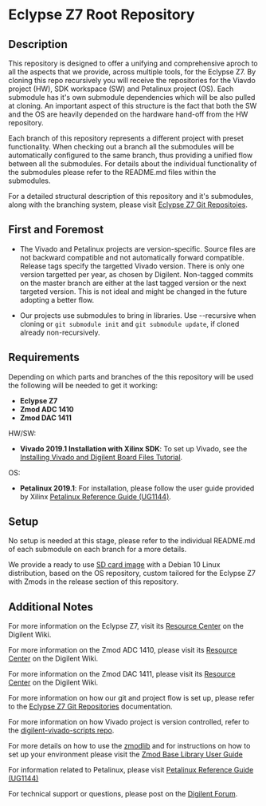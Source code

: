 # Eclypse Z7 Root Repository

## Description

This repository is designed to offer a unifying and comprehensive aproch to all the aspects that we provide, across multiple tools, for the Eclypse Z7. By cloning this repo recursively you will receive the repositories for the Viavdo project (HW), SDK workspace (SW) and Petalinux project (OS). Each submodule has it's own submodule dependencies which will be also pulled at cloning. An important aspect of this structure is the fact that both the SW and the OS are heavily depended on the hardware hand-off from the HW repository.

Each branch of this repository represents a different project with preset functionality. When checking out a branch all the submodules will be automatically configured to the same branch, thus providing a unified flow between all the submodules. For details about the individual functionality of the submodules please refer to the README.md files within the submodules.

For a detailed structural description of this repository and it's submodules, along with the branching system, please visit [Eclypse Z7 Git Repositoies](https://reference.digilentinc.com/reference/programmable-logic/eclypse-z7/git).

## First and Foremost

* The Vivado and Petalinux projects are version-specific. Source files are not backward compatible and not automatically forward compatible. Release tags specify the targetted Vivado version. There is only one version targetted per year, as chosen by Digilent. Non-tagged commits on the master branch are either at the last tagged version or the next targeted version. This is not ideal and might be changed in the future adopting a better flow.

* Our projects use submodules to bring in libraries. Use --recursive when cloning or `git submodule init` and `git submodule update`, if cloned already non-recursively.

## Requirements

Depending on which parts and branches of the this repository will be used the following will be needed to get it working:

* **Eclypse Z7**
* **Zmod ADC 1410**
* **Zmod DAC 1411**

HW/SW:

* **Vivado 2019.1 Installation with Xilinx SDK**: To set up Vivado, see the [Installing Vivado and Digilent Board Files Tutorial](https://reference.digilentinc.com/vivado/installing-vivado/start).

OS:

* **Petalinux 2019.1**: For installation, please follow the user guide provided by Xilinx [Petalinux Reference Guide (UG1144)](https://www.xilinx.com/support/documentation/sw_manuals/xilinx2019_1/ug1144-petalinux-tools-reference-guide.pdf).


## Setup

No setup is needed at this stage, please refer to the individual README.md of each submodule on each branch for a more details.

We provide a ready to use [SD card image](https://github.com/Digilent/Eclypse-Z7/releases) with a Debian 10 Linux distribution, based on the OS repository, custom tailored for the Eclypse Z7 with Zmods in the release section of this repository.

## Additional Notes

For more information on the Eclypse Z7, visit its [Resource Center](https://reference.digilentinc.com/reference/programmable-logic/eclypse-z7/start) on the Digilent Wiki.

For more information on the Zmod ADC 1410, please visit its [Resource Center](https://reference.digilentinc.com/reference/zmod/zmodadc/start) on the Digilent Wiki.

For more information on the Zmod DAC 1411, please visit its [Resource Center](https://reference.digilentinc.com/reference/zmod/zmoddac/start) on the Digilent Wiki.

For more information on how our git and project flow is set up, please refer to the [Eclypse Z7 Git Repositories](https://reference.digilentinc.com/reference/programmable-logic/eclypse-z7/git) documentation.

For more information on how Vivado project is version controlled, refer to the [digilent-vivado-scripts repo](https://github.com/digilent/digilent-vivado-scripts).

For more details on how to use the [zmodlib](https://github.com/Digilent/zmodlib) and for instructions on how to set up your environment please visit the [Zmod Base Library User Guide](https://reference.digilentinc.com/reference/zmod/zmodbaselibraryuserguide)

For information related to Petalinux, please visit [Petalinux Reference Guide (UG1144)](https://www.xilinx.com/support/documentation/sw_manuals/xilinx2019_1/ug1144-petalinux-tools-reference-guide.pdf)

For technical support or questions, please post on the [Digilent Forum](forum.digilentinc.com).
